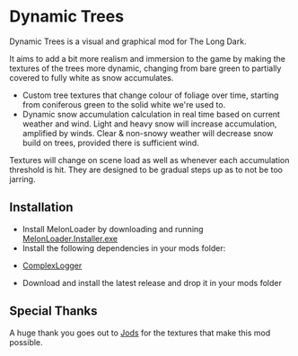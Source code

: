 # Dynamic Trees

Dynamic Trees is a visual and graphical mod for The Long Dark. 

It aims to add a bit more realism and immersion to the game by making the textures of the trees more dynamic, changing from bare green to partially covered to fully white as snow accumulates.

* Custom tree textures that change colour of foliage over time, starting from coniferous green to the solid white we're used to.
* Dynamic snow accumulation calculation in real time based on current weather and wind. Light and heavy snow will increase accumulation, amplified by winds. Clear & non-snowy weather will decrease snow build on trees, provided there is sufficient wind.
  
Textures will change on scene load as well as whenever each accumulation threshold is hit. They are designed to be gradual steps up as to not be too jarring.

## Installation

* Install MelonLoader by downloading and running [MelonLoader.Installer.exe](https://github.com/HerpDerpinstine/MelonLoader/releases/latest/download/MelonLoader.Installer.exe)
* Install the following dependencies in your mods folder: 

- [ComplexLogger](https://github.com/Arkhorse/Complex-Logger/releases/latest)

* Download and install the latest release and drop it in your mods folder

## Special Thanks

A huge thank you goes out to [Jods](https://github.com/Jods-Its) for the textures that make this mod possible.
